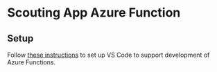 # Scouting App Azure Function

## Setup

Follow [these instructions](https://learn.microsoft.com/en-us/azure/azure-functions/functions-develop-vs-code?tabs=node-v3%2Cpython-v2%2Cisolated-process&pivots=programming-language-python) to set up VS Code to support development of Azure Functions.
